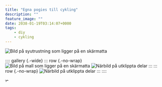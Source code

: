 ```yaml
---
title: "Egna pogies till cykling"
description: ""
feature_image: ""
date: 2038-01-19T03:14:07+0000
tags:
    - diy
    - cykling
---
```


![Bild på syutrustning som ligger på en skärmatta]()

:::: gallery {.-wide}
::: row {.-no-wrap}
![Bild på mall som ligger på en skärmatta]()
![Närbild på utklippta delar]()
:::
::: row {.-no-wrap}
![Närbild på utklippta delar]()
:::
::::

<p class="fleuron" aria-hidden="true">✃</p>